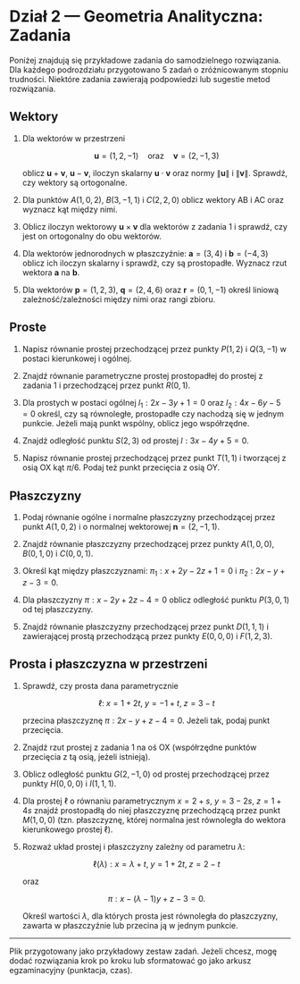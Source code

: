 # Dział 2 — Geometria Analityczna: Zadania

Poniżej znajdują się przykładowe zadania do samodzielnego rozwiązania. Dla każdego podrozdziału przygotowano 5 zadań o zróżnicowanym stopniu trudności. Niektóre zadania zawierają podpowiedzi lub sugestie metod rozwiązania.

## Wektory

1. Dla wektorów w przestrzeni 

   $$\mathbf{u}=(1,2,-1)\quad\text{oraz}\quad\mathbf{v}=(2,-1,3)$$

   oblicz $\mathbf{u}+\mathbf{v}$, $\mathbf{u}-\mathbf{v}$, iloczyn skalarny $\mathbf{u}\cdot\mathbf{v}$ oraz normy $\|\mathbf{u}\|$ i $\|\mathbf{v}\|$. Sprawdź, czy wektory są ortogonalne.

2. Dla punktów $A(1,0,2)$, $B(3,-1,1)$ i $C(2,2,0)$ oblicz wektory AB i AC oraz wyznacz kąt między nimi.

3. Oblicz iloczyn wektorowy $\mathbf{u}\times\mathbf{v}$ dla wektorów z zadania 1 i sprawdź, czy jest on ortogonalny do obu wektorów.

4. Dla wektorów jednorodnych w płaszczyźnie: $\mathbf{a}=(3,4)$ i $\mathbf{b}=(-4,3)$ oblicz ich iloczyn skalarny i sprawdź, czy są prostopadłe. Wyznacz rzut wektora $\mathbf{a}$ na $\mathbf{b}$.

5. Dla wektorów $\mathbf{p}=(1,2,3)$, $\mathbf{q}=(2,4,6)$ oraz $\mathbf{r}=(0,1,-1)$ określ liniową zależność/zależności między nimi oraz rangi zbioru.

## Proste

1. Napisz równanie prostej przechodzącej przez punkty $P(1,2)$ i $Q(3,-1)$ w postaci kierunkowej i ogólnej.

2. Znajdź równanie parametryczne prostej prostopadłej do prostej z zadania 1 i przechodzącej przez punkt $R(0,1)$.

3. Dla prostych w postaci ogólnej $l_1: 2x-3y+1=0$ oraz $l_2: 4x-6y-5=0$ określ, czy są równoległe, prostopadłe czy nachodzą się w jednym punkcie. Jeżeli mają punkt wspólny, oblicz jego współrzędne.

4. Znajdź odległość punktu $S(2,3)$ od prostej $l: 3x-4y+5=0$.

5. Napisz równanie prostej przechodzącej przez punkt $T(1,1)$ i tworzącej z osią OX kąt $\pi/6$. Podaj też punkt przecięcia z osią OY.

## Płaszczyzny

1. Podaj równanie ogólne i normalne płaszczyzny przechodzącej przez punkt $A(1,0,2)$ i o normalnej wektorowej $\mathbf{n}=(2,-1,1)$.

2. Znajdź równanie płaszczyzny przechodzącej przez punkty $A(1,0,0)$, $B(0,1,0)$ i $C(0,0,1)$.

3. Określ kąt między płaszczyznami: $\pi_1: x+2y-2z+1=0$ i $\pi_2: 2x-y+z-3=0$.

4. Dla płaszczyzny $\pi: x-2y+2z-4=0$ oblicz odległość punktu $P(3,0,1)$ od tej płaszczyzny.

5. Znajdź równanie płaszczyzny przechodzącej przez punkt $D(1,1,1)$ i zawierającej prostą przechodzącą przez punkty $E(0,0,0)$ i $F(1,2,3)$.

## Prosta i płaszczyzna w przestrzeni

1. Sprawdź, czy prosta dana parametrycznie

   $$\ell: \; x=1+2t,\; y= -1+t,\; z=3- t$$

   przecina płaszczyznę $\pi: 2x-y+z-4=0$. Jeżeli tak, podaj punkt przecięcia.

2. Znajdź rzut prostej z zadania 1 na oś OX (współrzędne punktów przecięcia z tą osią, jeżeli istnieją).

3. Oblicz odległość punktu $G(2,-1,0)$ od prostej przechodzącej przez punkty $H(0,0,0)$ i $I(1,1,1)$.

4. Dla prostej $\ell$ o równaniu parametrycznym $x=2+s,\ y=3-2s,\ z=1+4s$ znajdź prostopadłą do niej płaszczyznę przechodzącą przez punkt $M(1,0,0)$ (tzn. płaszczyznę, której normalna jest równoległa do wektora kierunkowego prostej $\ell$).

5. Rozważ układ prostej i płaszczyzny zależny od parametru $\lambda$:

   $$\ell(\lambda): x=\lambda+t,\; y=1+2t,\; z=2-t$$

   oraz

   $$\pi: x-(\lambda-1)y+z-3=0.$$ 

   Określ wartości $\lambda$, dla których prosta jest równoległa do płaszczyzny, zawarta w płaszczyźnie lub przecina ją w jednym punkcie.

---

Plik przygotowany jako przykładowy zestaw zadań. Jeżeli chcesz, mogę dodać rozwiązania krok po kroku lub sformatować go jako arkusz egzaminacyjny (punktacja, czas).